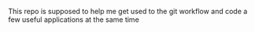 This repo is supposed to help me get used to the git workflow and code a few useful applications at the same time
